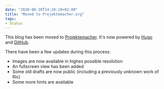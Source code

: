 ```yaml
---
date: "2020-08-20T14:20:19+02:00"
title: "Moved to Projektemacher.org"
tags:
- Status
---
```


This blog has been moved to [Projektemacher](https://projektemacher.org/). It's now powered by [Hugo](https://gohugo.io/) and [GitHub](https://github.com/).

There have been a few updates during this process:
* Images are now available in highes possible resolution
* An fullscreen view has been added
* Some old drafts are now public (including a previously unknown work of Ric)
* Some more hints are available
